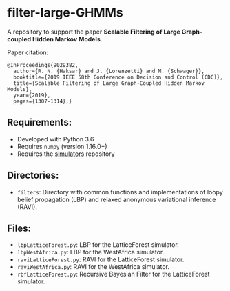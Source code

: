 # filter-large-GHMMs

A repository to support the paper **Scalable Filtering of Large Graph-coupled Hidden Markov Models**.

Paper citation:
```
@InProceedings{9029382,
  author={R. N. {Haksar} and J. {Lorenzetti} and M. {Schwager}},
  booktitle={2019 IEEE 58th Conference on Decision and Control (CDC)}, 
  title={Scalable Filtering of Large Graph-Coupled Hidden Markov Models}, 
  year={2019},
  pages={1307-1314},}
```

## Requirements:
- Developed with Python 3.6
- Requires `numpy` (version 1.16.0+)
- Requires the [simulators](https://github.com/rhaksar/simulators) repository

## Directories:
- `filters`: Directory with common functions and implementations of loopy belief propagation (LBP) and relaxed
  anonymous variational inference (RAVI). 

## Files:
- `lbpLatticeForest.py`: LBP for the LatticeForest simulator.
- `lbpWestAfrica.py`: LBP for the WestAfrica simulator. 
- `raviLatticeForest.py`: RAVI for the LatticeForest simulator.
- `raviWestAfrica.py`: RAVI for the WestAfrica simulator. 
- `rbfLatticeForest.py`: Recursive Bayesian Filter for the LatticeForest simulator.
